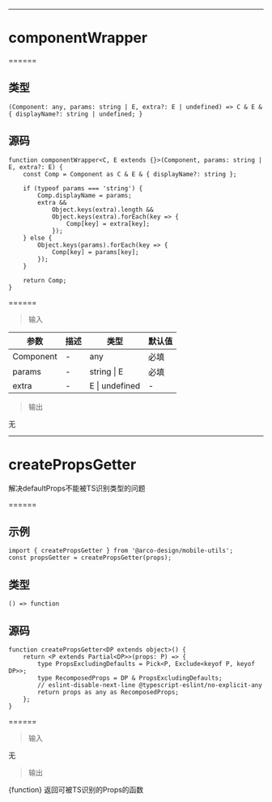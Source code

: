 

------

# componentWrapper
======

## 类型

```
(Component: any, params: string | E, extra?: E | undefined) => C & E & { displayName?: string | undefined; }
```

## 源码

```
function componentWrapper<C, E extends {}>(Component, params: string | E, extra?: E) {
    const Comp = Component as C & E & { displayName?: string };

    if (typeof params === 'string') {
        Comp.displayName = params;
        extra &&
            Object.keys(extra).length &&
            Object.keys(extra).forEach(key => {
                Comp[key] = extra[key];
            });
    } else {
        Object.keys(params).forEach(key => {
            Comp[key] = params[key];
        });
    }

    return Comp;
}
```

======

> 输入

|参数|描述|类型|默认值|
|----------|-------------|------|------|
|Component|\-|any|必填|
|params|\-|string \| E|必填|
|extra|\-|E \| undefined|-|

> 输出

无

------

# createPropsGetter

解决defaultProps不能被TS识别类型的问题

======

## 示例

```
import { createPropsGetter } from '@arco-design/mobile-utils';
const propsGetter = createPropsGetter(props);
```

## 类型

```
() => function
```

## 源码

```
function createPropsGetter<DP extends object>() {
    return <P extends Partial<DP>>(props: P) => {
        type PropsExcludingDefaults = Pick<P, Exclude<keyof P, keyof DP>>;
        type RecomposedProps = DP & PropsExcludingDefaults;
        // eslint-disable-next-line @typescript-eslint/no-explicit-any
        return props as any as RecomposedProps;
    };
}
```

======

> 输入

无

> 输出

{function} 返回可被TS识别的Props的函数
